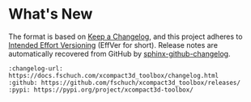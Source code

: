 # What's New

The format is based on [Keep a Changelog](https://keepachangelog.com/en/1.0.0/), and this project adheres to [Intended Effort Versioning](https://jacobtomlinson.dev/effver/) (EffVer for short).
Release notes are automatically recovered from GitHub by [sphinx-github-changelog](https://github.com/ewjoachim/sphinx-github-changelog).

```{changelog}
:changelog-url: https://docs.fschuch.com/xcompact3d_toolbox/changelog.html
:github: https://github.com/fschuch/xcompact3d_toolbox/releases/
:pypi: https://pypi.org/project/xcompact3d-toolbox/
```
